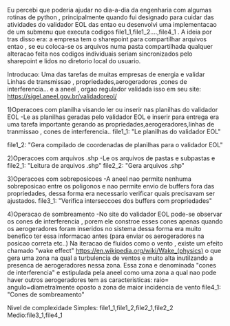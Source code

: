 Eu percebi que poderia ajudar no dia-a-dia da engenharia com algumas rotinas de python , principalmente quando fui designado para cuidar das atividades do validador EOL 
das entao eu desenvolvi uma implementacao de um submenu que executa codigos file1_1,file1_2....,file4_1 . 
A ideia por tras disso era: a empresa tem o sharepoint para compartilhar arquivos entao , se eu coloca-se
os arquivos numa pasta compartilhada qualquer alteracao feita nos codigos individuais seriam sincronizados pelo sharepoint e lidos no diretorio local do usuario.

Introducao:
Uma das tarefas de muitas empresas de energia e validar Linhas de transmissao , propriedades,aerogeradores ,cones de interferencia...
e a aneel , orgao regulador validada isso em seu site:
https://sigel.aneel.gov.br/validadoreol/

1)Operacoes com planilha visando ler ou inserir nas planilhas do validador EOL
-Le as planilhas geradas pelo validador EOL e inserir para entrega era uma tarefa importante 
gerando as propriedades,aerogeradores,linhas de tranmissao , cones de interferencia..
file1_1:
"Le planilhas do validador EOL"

file1_2:
"Gera compilado de coordenadas de planilhas para o validador EOL"

2)Operacoes com arquivos .shp
-Le os arquivos de pastas e subpastas e 
file2_1:
"Leitura de arquivos .shp"
file2_2:
"Gera arquivos .shp"

3)Operacoes com sobreposicoes
-A aneel nao permite nenhuma sobreposicao entre os poligonos e nao permite envio de buffers fora das propriedades,
dessa forma era necessario verificar quais precisavam ser ajustados. 
file3_1:
"Verifica interseccoes dos buffers com propriedades"

4)Operacao de sombreamento
-No site do validador EOL pode-se observar os cones de interferencia , porem ele constroe esses cones apenas quando os aerogeradores foram inseridos no sistema
dessa forma era muito benefico ter essa informacao antes (para enviar os aerogeradores na posicao correta etc..)
Na iteracao de fluidos como o vento , existe um efeito chamado "wake effect" https://en.wikipedia.org/wiki/Wake_(physics) o que gera uma zona na qual a turbulencia
de ventos e muito alta inutilzando a presenca de aerogeradores nessa zona. Essa zona e denominada "cones de interferencia" e estipulada pela aneel como uma zona
a qual nao pode haver outros aerogeradores tem as caracteristicas:
raio=
angulo=diametralmente oposto a zona de maior incidencia de vento 
file4_1:
"Cones de sombreamento"

Nivel de complexidade 
Simples: file1_1,file1_2,file2_1,file2_2
Medio:file3_1,file4_1
